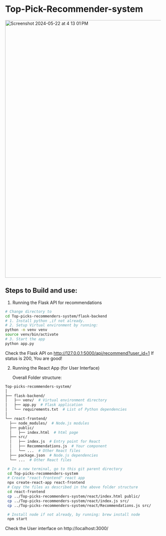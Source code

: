# Top-Pick-Recommender-system

<img width="835" alt="Screenshot 2024-05-22 at 4 13 01 PM" src="https://github.com/manojbusam/Top-Pick-Recommender-system/assets/44409170/fe112906-3444-4b67-9b1d-8e1dd6d835e0">

## Steps to Build and use:

1. Running the Flask API for recommendations
  ```bash flask-backend
  # Change directory to 
  cd Top-picks-recommenders-system/flask-backend
  # 1. Install python ,if not already.
  # 2. Setup Virtual environment by running:
  python -m venv venv
  source venv/bin/activate
  # 3. Start the app
  python app.py
  ```
  Check the Flask API on http://127.0.0.1:5000/api/recommend?user_id=1
  If status is 200, You are good!
  
2. Running the React App (for User Interface)

   Overall Folder structure:
  ```bash
Top-picks-recommenders-system/
│
├── flask-backend/
│   ├── venv/  # Virtual environment directory
│   ├── app.py  # Flask application
│   └── requirements.txt  # List of Python dependencies
│
└── react-frontend/
    ├── node_modules/  # Node.js modules
    ├── public/
    │   ├── index.html  # html page
    ├── src/
    │   ├── index.js  # Entry point for React
    │   ├── Recommendations.js  # Your component
    │   └── ...  # Other React files
    ├── package.json  # Node.js dependencies
    └── ...  # Other React files

  ```
  ```bash
   # In a new terminal, go to this git parent directory
   cd Top-picks-recommenders-system
   # Create "react-frontend" react app
   npx create-react-app react-frontend
   # Copy the files as described in the above folder structure
   cd react-frontend
   cp ../Top-picks-recommenders-system/react/index.html public/
   cp ../Top-picks-recommenders-system/react/index.js src/
   cp ../Top-picks-recommenders-system/react/Recommendations.js src/

   # Install node if not already, by running: brew install node
   npm start
  ```
  Check the User interface on http://localhost:3000/

  

